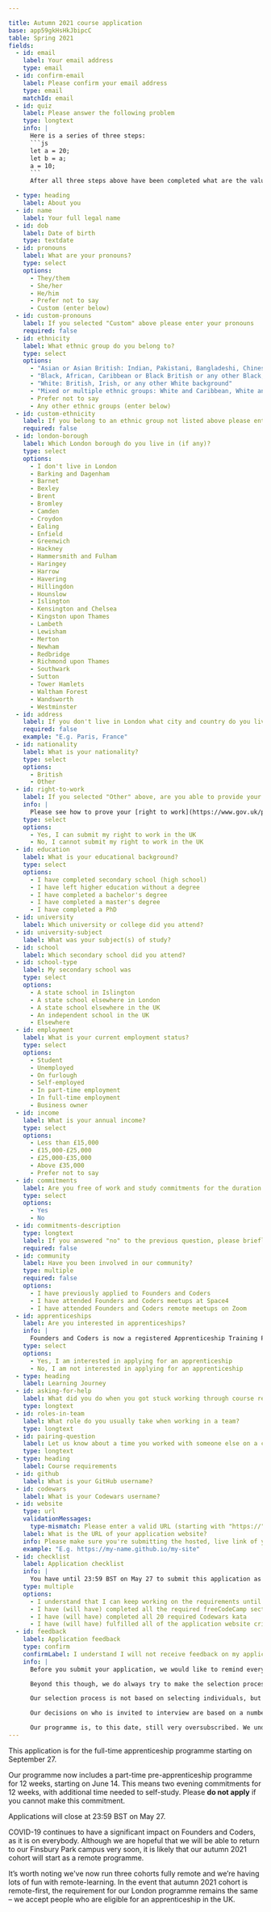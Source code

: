 ```yaml
---

title: Autumn 2021 course application
base: app59gkHsHkJbipcC
table: Spring 2021
fields:
  - id: email
    label: Your email address
    type: email
  - id: confirm-email
    label: Please confirm your email address
    type: email
    matchId: email
  - id: quiz
    label: Please answer the following problem
    type: longtext
    info: |
      Here is a series of three steps:
      ```js
      let a = 20;  
      let b = a;  
      a = 10;  
      ```
      After all three steps above have been completed what are the values of `a` and `b`? Please explain your solution as if you're helping someone who is less familiar with JavaScript.

  - type: heading
    label: About you
  - id: name
    label: Your full legal name
  - id: dob
    label: Date of birth
    type: textdate
  - id: pronouns
    label: What are your pronouns?
    type: select
    options:
      - They/them
      - She/her
      - He/him
      - Prefer not to say
      - Custom (enter below)
  - id: custom-pronouns
    label: If you selected "Custom" above please enter your pronouns
    required: false
  - id: ethnicity
    label: What ethnic group do you belong to?
    type: select
    options:
      - "Asian or Asian British: Indian, Pakistani, Bangladeshi, Chinese, or any other Asian background"
      - "Black, African, Caribbean or Black British or any other Black, African or Caribbean background"
      - "White: British, Irish, or any other White background"
      - "Mixed or multiple ethnic groups: White and Caribbean, White and Black African, White and Asian, or any other mixed or multiple ethnic background"
      - Prefer not to say
      - Any other ethnic groups (enter below)
  - id: custom-ethnicity
    label: If you belong to an ethnic group not listed above please enter it here
    required: false
  - id: london-borough
    label: Which London borough do you live in (if any)?
    type: select
    options:
      - I don't live in London
      - Barking and Dagenham
      - Barnet
      - Bexley
      - Brent
      - Bromley
      - Camden
      - Croydon
      - Ealing
      - Enfield
      - Greenwich
      - Hackney
      - Hammersmith and Fulham
      - Haringey
      - Harrow
      - Havering
      - Hillingdon
      - Hounslow
      - Islington
      - Kensington and Chelsea
      - Kingston upon Thames
      - Lambeth
      - Lewisham
      - Merton
      - Newham
      - Redbridge
      - Richmond upon Thames
      - Southwark
      - Sutton
      - Tower Hamlets
      - Waltham Forest
      - Wandsworth
      - Westminster
  - id: address
    label: If you don't live in London what city and country do you live in?
    required: false
    example: "E.g. Paris, France"
  - id: nationality
    label: What is your nationality?
    type: select
    options:
      - British
      - Other
  - id: right-to-work
    label: If you selected "Other" above, are you able to provide your right to work in the UK?
    info: |
      Please see how to prove your [right to work](https://www.gov.uk/prove-right-to-work) for an employer
    type: select
    options:
      - Yes, I can submit my right to work in the UK
      - No, I cannot submit my right to work in the UK
  - id: education
    label: What is your educational background?
    type: select
    options:
      - I have completed secondary school (high school)
      - I have left higher education without a degree
      - I have completed a bachelor's degree
      - I have completed a master's degree
      - I have completed a PhD
  - id: university
    label: Which university or college did you attend?
  - id: university-subject
    label: What was your subject(s) of study?
  - id: school
    label: Which secondary school did you attend?
  - id: school-type
    label: My secondary school was
    type: select
    options:
      - A state school in Islington
      - A state school elsewhere in London
      - A state school elsewhere in the UK
      - An independent school in the UK
      - Elsewhere
  - id: employment
    label: What is your current employment status?
    type: select
    options:
      - Student
      - Unemployed
      - On furlough
      - Self-employed
      - In part-time employment
      - In full-time employment
      - Business owner
  - id: income
    label: What is your annual income?
    type: select
    options:
      - Less than £15,000
      - £15,000-£25,000
      - £25,000-£35,000
      - Above £35,000
      - Prefer not to say
  - id: commitments
    label: Are you free of work and study commitments for the duration of the programme?
    type: select
    options:
      - Yes
      - No
  - id: commitments-description
    type: longtext
    label: If you answered "no" to the previous question, please briefly describe your other commitments
    required: false
  - id: community
    label: Have you been involved in our community?
    type: multiple
    required: false
    options:
      - I have previously applied to Founders and Coders
      - I have attended Founders and Coders meetups at Space4
      - I have attended Founders and Coders remote meetups on Zoom
  - id: apprenticeships
    label: Are you interested in apprenticeships?
    info: |
      Founders and Coders is now a registered Apprenticeship Training Provider. What this means is that programme participants will be expected to apply for paid apprentice roles with our employer partners during the pre-apprenticeship programme. For more information, see our [apprenticeship guide for employers](https://www.foundersandcoders.com/apprenticeship-guide/) (not everything may be applicable to you).
    type: select
    options:
      - Yes, I am interested in applying for an apprenticeship
      - No, I am not interested in applying for an apprenticeship
  - type: heading
    label: Learning Journey
  - id: asking-for-help
    label: What did you do when you got stuck working through course requirements? Who and how did you ask for help?
    type: longtext  
  - id: roles-in-team
    label: What role do you usually take when working in a team?
    type: longtext 
  - id: pairing-question
    label: Let us know about a time you worked with someone else on a coding problem. How did you approach working together? What went well and what was challenging? Is there anything you'd do differently next time?
    type: longtext 
  - type: heading
    label: Course requirements
  - id: github
    label: What is your GitHub username?
  - id: codewars
    label: What is your Codewars username?
  - id: website
    type: url
    validationMessages:
      type-mismatch: Please enter a valid URL (starting with "https://")
    label: What is the URL of your application website?
    info: Please make sure you're submitting the hosted, live link of your website, and not a link to your GitHub repository.
    example: "E.g. https://my-name.github.io/my-site"
  - id: checklist
    label: Application checklist
    info: |
      You have until 23:59 BST on May 27 to submit this application as well as finish all of your [application requirements](https://www.foundersandcoders.com/apply#application-requirements). Before that date, please make sure you double check your application. We've made this checklist to help make it easier:
    type: multiple
    options:
      - I understand that I can keep working on the requirements until 23:59 BST on May 27
      - I have (will have) completed all the required freeCodeCamp sections
      - I have (will have) completed all 20 required Codewars kata
      - I have (will have) fulfilled all of the application website criteria
  - id: feedback
    label: Application feedback
    type: confirm
    confirmLabel: I understand I will not receive feedback on my application
    info: |
      Before you submit your application, we would like to remind everyone again that we will not be providing individualised feedback about our admissions decisions. Like any admissions process, ours is far from perfect.

      Beyond this though, we do always try to make the selection process transparent. We will communicate to all applicants on Discord: how many applications we've received, how many applicants we are planning on interviewing, and how the interview will be structured. However, like any admissions process, ours is far from perfect and we know we can make mistakes along the way.

      Our selection process is not based on selecting individuals, but rather a group of 16 people who we think will work well together and prioritise cooperative learning. If you'd like to learn a little about the kinds of people we're looking for, [you can read more here](https://www.foundersandcoders.com/apply/#what-kind-of-people-are-we-looking-for).

      Our decisions on who is invited to interview are based on a number of factors. These include: your eligibility for our course; engagement with our Discord community; attendance at our meet-ups and workshops; representation of the change we'd like to see in the tech industry. Your application website is an opportunity to show us who you are and why you're interested in our course — make the most of this opportunity to help us get to know you. However, if you haven’t finished the course requirements by the application deadline, we are unlikely to invite you for an interview.

      Our programme is, to this date, still very oversubscribed. We understand that people will be justifiably disappointed when they're not selected for an interview given the time and effort you all will have put into the application process. However, please know that if your end goal is to become a software developer, then you have not wasted your time and effort in completing our requirements—joining Founders and Coders is just one of many pathways to becoming a developer.
---
```


This application is for the full-time apprenticeship programme starting on September 27. 

Our programme now includes a part-time pre-apprenticeship programme for 12 weeks, starting on June 14. This means two evening commitments for 12 weeks, with additional time needed to self-study. Please **do not apply** if you cannot make this commitment. 

Applications will close at 23:59 BST on May 27.

COVID-19 continues to have a significant impact on Founders and Coders, as it is on everybody. Although we are hopeful that we will be able to return to our Finsbury Park campus very soon, it is likely that our autumn 2021 cohort will start as a remote programme.

It’s worth noting we've now run three cohorts fully remote and we’re having lots of fun with remote-learning. In the event that autumn 2021 cohort is remote-first, the requirement for our London programme remains the same – we accept people who are eligible for an apprenticeship in the UK.
